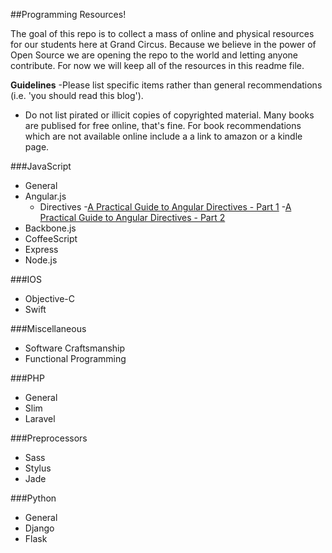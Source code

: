 ##Programming Resources!

The goal of this repo is to collect a mass of online and physical resources for our students here at Grand Circus. Because we believe in the power of Open Source we are opening the repo to the world and letting anyone contribute. For now we will keep all of the resources in this readme file.

**Guidelines**
-Please list specific items rather than general recommendations (i.e. 'you should read this blog').
- Do not list pirated or illicit copies of copyrighted material. Many books are publised for free online, that's fine. For book recommendations which are not available online include a a link to amazon or a kindle page.


###JavaScript
- General
- Angular.js
  - Directives
    -[A Practical Guide to Angular Directives - Part 1](http://www.sitepoint.com/practical-guide-angularjs-directives/)
    -[A Practical Guide to Angular Directives - Part 2](http://www.sitepoint.com/practical-guide-angularjs-directives-part-two/)
- Backbone.js
- CoffeeScript
- Express
- Node.js


###IOS
- Objective-C
- Swift

###Miscellaneous
- Software Craftsmanship
- Functional Programming

###PHP
- General
- Slim
- Laravel

###Preprocessors
- Sass
- Stylus
- Jade

###Python
- General
- Django
- Flask



